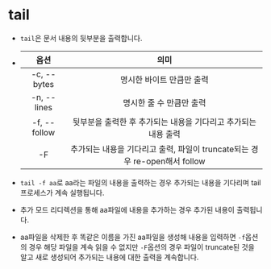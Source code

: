 # tail

- `tail`은 문서 내용의 뒷부분을 출력합니다.

- |옵션|의미|
  |:-:|:-:|
  |-c, --bytes|명시한 바이트 만큼만 출력|
  |-n, --lines|명시한 줄 수 만큼만 출력|
  |-f, --follow|뒷부분을 출력한 후 추가되는 내용을 기다리고 추가되는 내용 출력|
  |-F|추가되는 내용을 기다리고 출력, 파일이 truncate되는 경우 re-open해서 follow|

- `tail -f aa`로 aa라는 파일의 내용을 출력하는 경우 추가되는 내용을 기다리며 tail 프로세스가 계속 실행됩니다.

- 추가 모드 리디렉션을 통해 aa파일에 내용을 추가하는 경우 추가된 내용이 출력됩니다.

- aa파일을 삭제한 후 똑같은 이름을 가진 aa파일을 생성해 내용을 입력하면 `-f`옵션의 경우 해당 파일을 계속 읽을 수 없지만 `-F`옵션의 경우 파일이 truncate된 것을 알고 새로 생성되어 추가되는 내용에 대한 출력을 계속합니다.
